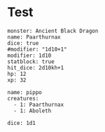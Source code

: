 # Test

```statblock
monster: Ancient Black Dragon
name: Paarthurnax
dice: true
#modifier: "1d10+1"
modifier: 1d10
statblock: true
hit_dice: 2d10kh+1
hp: 12
xp: 32
```


```encounter
name: pippo
creatures:
  - 1: Paarthurnax
  - 1: Aboleth
```

`dice: 1d1`

